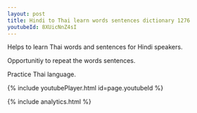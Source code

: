 ```yaml
---
layout: post
title: Hindi to Thai learn words sentences dictionary 1276 
youtubeId: 8XUicNnZ4sI
---
```

 
 
Helps to learn Thai words and sentences for Hindi speakers.

Opportunitiy to repeat the words sentences. 

Practice Thai language. 
 
{% include youtubePlayer.html id=page.youtubeId %}
 
 
{% include analytics.html %}